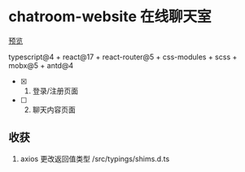 # chatroom-website 在线聊天室

[预览](https://sherlocked93.github.io/chatroom-website)

typescript@4 + react@17 + react-router@5 + css-modules + scss + mobx@5 + antd@4

- [x] 1. 登录/注册页面
- [ ] 2. 聊天内容页面


## 收获

1. axios 更改返回值类型 /src/typings/shims.d.ts
